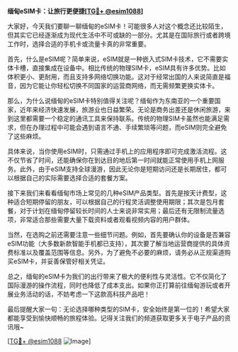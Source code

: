 **缅甸eSIM卡：让旅行更便捷[[TG💪+ @esim1088](https://t.me/s/esim1088)]**

大家好，今天我们要聊一聊缅甸的eSIM卡！可能很多人对这个概念还比较陌生，但其实它已经逐渐成为现代生活中不可或缺的一部分。尤其是在国际旅行或者跨境工作时，选择合适的手机卡或流量卡真的非常重要。

首先，什么是eSIM呢？简单来说，eSIM就是一种嵌入式SIM卡技术，它不需要实体卡槽，直接集成在设备中。相比传统的物理SIM卡，eSIM具有许多优势。比如体积更小、更耐用，而且支持多网络切换功能。这对于经常出国的人来说简直是福音，因为它能让你轻松切换不同国家的运营商网络，而无需频繁更换实体卡。

那么，为什么说缅甸的eSIM卡特别值得关注呢？缅甸作为东南亚的一个重要国家，近年来经济快速发展，旅游业也日益繁荣。无论是商务出差还是休闲旅游，来到这里都需要一个稳定的通讯工具来保持联系。传统的物理SIM卡虽然也能满足需求，但在办理过程中可能会遇到语言不通、手续繁琐等问题，而eSIM则完全避免了这些麻烦。

具体来说，当你使用eSIM时，只需通过手机上的应用程序即可完成激活流程。这不仅节省了时间，还能确保你在到达目的地后第一时间就能正常使用手机上网服务。此外，由于eSIM支持全球漫游，因此无论你是短期访问还是长期居住，都可以根据自己的实际需要选择合适的套餐方案。

接下来我们来看看缅甸市场上常见的几种eSIM产品类型。首先是按天计费型，这种适合短期停留的朋友，可以根据自己的行程灵活调整使用期限；其次是包月套餐，对于计划在缅甸停留较长时间的人士来说非常实用；最后还有无限制流量选项，非常适合那些需要大量下载资料或者观看视频内容的用户群体。

当然，在选购之前还需要注意一些细节问题。例如，首先要确认你的设备是否兼容eSIM功能（大多数新款智能手机都已支持），其次要了解当地运营商提供的具体资费标准以及覆盖范围等信息。另外，为了避免不必要的麻烦，请务必从正规渠道购买eSIM卡，并妥善保管好相关凭证。

总之，缅甸的eSIM卡为我们的出行带来了极大的便利性与灵活性。它不仅简化了国际漫游的操作流程，同时也降低了成本支出。如果你正打算前往缅甸游玩或者开展业务活动的话，不妨考虑一下这款高科技产品吧！

最后提醒大家一句：无论选择哪种类型的SIM卡，安全始终是第一位的！希望大家都能享受到愉快顺畅的旅程体验。记得关注我们的频道获取更多关于电子产品的资讯哦~

[[TG💪+ @esim1088](https://t.me/s/esim1088) ![Image](https://i.postimg.cc/4NQfJmqS/Snipaste-2025-05-13-00-14-12.png)]